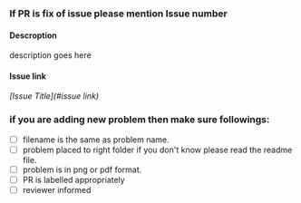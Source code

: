 ### If PR is fix of issue please mention Issue number

#### Descroption

description goes here

#### Issue link
*[Issue Title](#issue link)*


### if you are adding new problem then make sure followings:

- [ ] filename is the same as problem name.
- [ ] problem placed to right folder if you don't know please read the readme file.
- [ ] problem is in png or pdf format.
- [ ] PR is labelled appropriately
- [ ] reviewer informed
